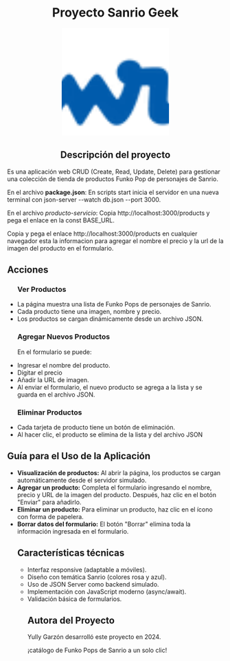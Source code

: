 <h1 align="center"> Proyecto Sanrio Geek </h1>
<p align="center">
  <img src="https://github.com/yullyvc02/Proyecto-Sanrio-Geek/blob/main/img/Sanrio-logo.png" alt="Logo de Sanrio" style="width: 250px; height: 250px; object-fit: cover;">
</p>



<h2 align="center"> Descripción del proyecto </h2>

<p align="left">Es una aplicación web CRUD (Create, Read, Update, Delete) para gestionar una colección de tienda de productos Funko Pop de personajes de Sanrio.</p>

<p align="left">En el archivo <strong>package.json</strong>: En scripts start inicia el servidor en una nueva terminal con json-server --watch db.json --port 3000.</p>

<p align="left">En el archivo <em>producto-servicio</em>: Copia http://localhost:3000/products y pega el enlace en la const BASE_URL.</p>

<p align="left">Copia y pega el enlace http://localhost:3000/products en cualquier navegador esta la informacion para agregar el nombre el precio y la url de la imagen del producto en el formulario.</p>


<h2 align="left">Acciones </h2>
<ul>
  <h3 align="left">Ver Productos</h3>
  <li>La página muestra una lista de Funko Pops de personajes de Sanrio.</li>
  <li>Cada producto tiene una imagen, nombre y precio.</li>
  <li>Los productos se cargan dinámicamente desde un archivo JSON.</li>

  <h3 align="left">Agregar Nuevos Productos</h3>
  <p align="left"> En el formulario se puede:</p>
  <li>Ingresar el nombre del producto.</li>
  <li>Digitar el precio</li>
  <li>Añadir la URL de imagen.</li>
  <li>Al enviar el formulario, el nuevo producto se agrega a la lista y se guarda en el archivo JSON.</li>


<h3 align="left">Eliminar Productos</h3>
 <li>Cada tarjeta de producto tiene un botón de eliminación.</li>
  <li>Al hacer clic, el producto se elimina de la lista y del archivo JSON</li>
</ul>


<h2 align="left">Guía para el Uso de la Aplicación</h2>
<ul>
<li><b>Visualización de productos:</b> Al abrir la página, los productos se cargan automáticamente desde el servidor simulado.</li>
<li><b>Agregar un producto:</b> Completa el formulario ingresando el nombre, precio y URL de la imagen del producto. Después, haz clic en el botón "Enviar" para añadirlo.</li>
<li><b>Eliminar un producto:</b> Para eliminar un producto, haz clic en el ícono con forma de papelera.</li>
<li><b>Borrar datos del formulario:</b> El botón "Borrar" elimina toda la información ingresada en el formulario.</li>

<h2 align="left">Características técnicas</h2>
<ul>
<li>Interfaz responsive (adaptable a móviles).</li>
<li>Diseño con temática Sanrio (colores rosa y azul).</li>
<li>Uso de JSON Server como backend simulado.</li>
<li>Implementación con JavaScript moderno (async/await).</li>
<li>Validación básica de formularios.</li>



<h2 align="left">Autora del Proyecto</h2>
<p align="left">Yully Garzón desarrolló este proyecto en 2024.</p>
<font aling="left">¡catálogo de Funko Pops de Sanrio a un solo clic!</font>

